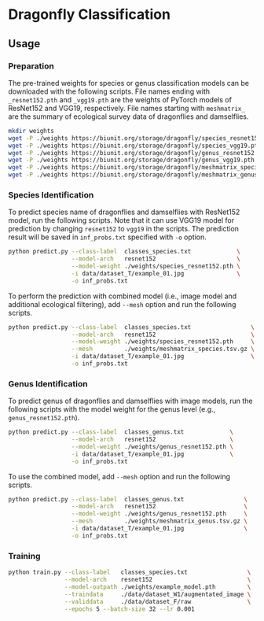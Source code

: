 # Dragonfly Classification

## Usage

### Preparation

The pre-trained weights for species or genus classification models can be downloaded with the following scripts. File names ending with `_resnet152.pth` and `_vgg19.pth` are the weights of PyTorch models of ResNet152 and VGG19, respectively. File names starting with `meshmatrix_` are the summary of ecological survey data of dragonflies and damselflies.

```bash
mkdir weights
wget -P ./weights https://biunit.org/storage/dragonfly/species_resnet152.pth
wget -P ./weights https://biunit.org/storage/dragonfly/species_vgg19.pth
wget -P ./weights https://biunit.org/storage/dragonfly/genus_resnet152.pth
wget -P ./weights https://biunit.org/storage/dragonfly/genus_vgg19.pth
wget -P ./weights https://biunit.org/storage/dragonfly/meshmatrix_species.tsv.gz
wget -P ./weights https://biunit.org/storage/dragonfly/meshmatrix_genus.tsv.gz
```


### Species Identification

To predict species name of dragonflies and damselflies with ResNet152 model, run the following scripts. Note that it can use VGG19 model for prediction by changing `resnet152` to `vgg19` in the scripts. The prediction result will be saved in `inf_probs.txt` specified with `-o` option. 

```bash
python predict.py --class-label  classes_species.txt             \
                  --model-arch   resnet152                       \
                  --model-weight ./weights/species_resnet152.pth \
                  -i data/dataset_T/example_01.jpg               \
                  -o inf_probs.txt
```

To perform the prediction with combined model (i.e., image model and additional ecological filtering), add `--mesh` option and run the following scripts.

```bash
python predict.py --class-label  classes_species.txt                 \
                  --model-arch   resnet152                           \
                  --model-weight ./weights/species_resnet152.pth     \
                  --mesh         ./weights/meshmatrix_species.tsv.gz \
                  -i data/dataset_T/example_01.jpg                   \
                  -o inf_probs.txt
```


### Genus Identification

To predict genus of dragonflies and damselflies with image models, run the following scripts with the model weight for the genus level (e.g., `genus_resnet152.pth`).

```bash
python predict.py --class-label  classes_genus.txt             \
                  --model-arch   resnet152                     \
                  --model-weight ./weights/genus_resnet152.pth \
                  -i data/dataset_T/example_01.jpg             \
                  -o inf_probs.txt
```

To use the combined model, add `--mesh` option and run the following scripts.

```bash
python predict.py --class-label  classes_genus.txt                 \
                  --model-arch   resnet152                         \
                  --model-weight ./weights/genus_resnet152.pth     \
                  --mesh         ./weights/meshmatrix_genus.tsv.gz \
                  -i data/dataset_T/example_01.jpg                 \
                  -o inf_probs.txt
```





### Training

```bash
python train.py --class-label   classes_species.txt                 \
                --model-arch    resnet152                           \
                --model-outpath ./weights/example_model.pth         \
                --traindata     ./data/dataset_W1/augmentated_image \
                --validdata     ./data/dataset_F/raw                \
                --epochs 5 --batch-size 32 --lr 0.001
```

